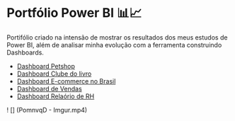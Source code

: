# Portfólio Power BI 📊📈

Portifólio criado na intensão de mostrar os resultados dos meus estudos de Power BI, além de analisar minha evolução com a ferramenta construindo Dashboards.

- [Dashboard Petshop](https://app.powerbi.com/view?r=eyJrIjoiMTkyZWFkNzAtMDhiOC00Y2ZhLThkNjUtNzI4NDk5ZTMxN2YwIiwidCI6IjkzYjY2MjM4LTlhYzUtNDUyZC05OGFmLWYxMWJmNTllNGQ5ZSJ9)
- [Dashboard Clube do livro](https://app.powerbi.com/view?r=eyJrIjoiMzQxNTI0OGUtOGQ3Yy00MmQ1LTliMGYtNmZjOGU0MGU4YmVkIiwidCI6IjkzYjY2MjM4LTlhYzUtNDUyZC05OGFmLWYxMWJmNTllNGQ5ZSJ9)
- [Dashboard E-commerce no Brasil](https://app.powerbi.com/view?r=eyJrIjoiMjY1NTc4NDgtY2E2ZC00MTNjLThjMTUtYmQ3NTFmNWIzZjBlIiwidCI6IjkzYjY2MjM4LTlhYzUtNDUyZC05OGFmLWYxMWJmNTllNGQ5ZSJ9)
- [Dashboard de Vendas](https://app.powerbi.com/view?r=eyJrIjoiMjk4YTA4OTUtNzg1Yi00ODFhLWJlZDEtMWI0ZDYxYWZlOGY4IiwidCI6IjkzYjY2MjM4LTlhYzUtNDUyZC05OGFmLWYxMWJmNTllNGQ5ZSJ9)
- [Dashboard Relaório de RH](https://app.powerbi.com/view?r=eyJrIjoiMTlmNTliYzItNjEwOC00ZmI0LWI3YjQtMTEwZTdiOWMyODc0IiwidCI6IjkzYjY2MjM4LTlhYzUtNDUyZC05OGFmLWYxMWJmNTllNGQ5ZSJ9)

! [] (PomnvqD - Imgur.mp4)
